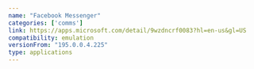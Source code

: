 ```yaml
---
name: "Facebook Messenger"
categories: ['comms']
link: https://apps.microsoft.com/detail/9wzdncrf0083?hl=en-us&gl=US
compatibility: emulation
versionFrom: "195.0.0.4.225"
type: applications
---
```


